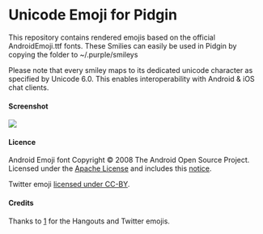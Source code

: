 # Unicode Emoji for Pidgin

This repository contains rendered emojis based on the official AndroidEmoji.ttf fonts.
These Smilies can easily be used in Pidgin by copying the folder to ~/.purple/smileys

Please note that every smiley maps to its dedicated unicode character as specified by Unicode 6.0.
This enables interoperability with Android & iOS chat clients.

#### Screenshot
![](http://i.imgur.com/qFoCxHJ.png)

#### Licence
Android Emoji font Copyright © 2008 The Android Open Source Project. Licensed under the [Apache License](http://www.apache.org/licenses/LICENSE-2.0) and includes this [notice](https://s3-eu-west-1.amazonaws.com/tw-font/android/NOTICE).

Twitter emoji [licensed under CC-BY](http://twitter.github.io/twemoji/).

#### Credits

Thanks to [1](nobuyukinyuu) for the Hangouts and Twitter emojis.

[1]: https://github.com/nobuyukinyuu/pidgin-emoji

